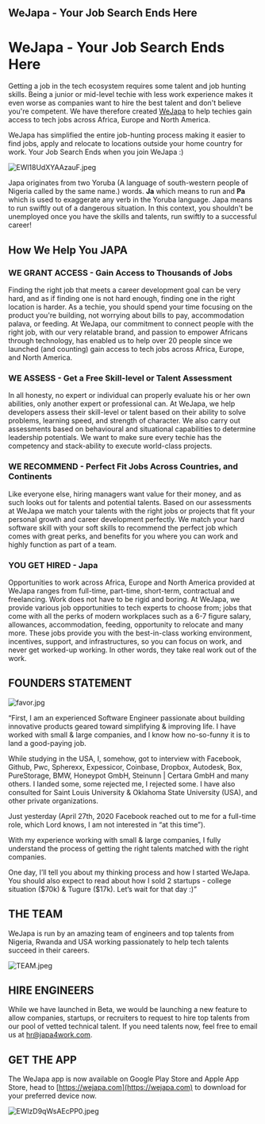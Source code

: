 ## WeJapa - Your Job Search Ends Here

# WeJapa - Your Job Search Ends Here

Getting a job in the tech ecosystem requires some talent and job hunting skills. Being a junior or mid-level techie with less work experience makes it even worse as companies want to hire the best talent and don't believe you're competent. We have therefore created [WeJapa](https://www.wejapa.com/) to help techies gain access to tech jobs across Africa, Europe and North America.

WeJapa has simplified the entire job-hunting process making it easier to find jobs, apply and relocate to locations outside your home country for work. Your Job Search Ends when you join WeJapa :)

![EWl18UdXYAAzauF.jpeg](https://cdn.hashnode.com/res/hashnode/image/upload/v1587973011615/BGkEfBn6H.jpeg)

Japa originates from two Yoruba (A language of south-western people of Nigeria called by the same name.) words. **Ja** which means to run and **Pa** which is used to exaggerate any verb in the Yoruba language. Japa means to run swiftly out of a dangerous situation. In this context, you shouldn't be unemployed once you have the skills and talents, run swiftly to a successful career!

## How We Help You JAPA

### WE GRANT ACCESS - Gain Access to Thousands of Jobs

Finding the right job that meets a career development goal can be very hard, and as if finding one is not hard enough, finding one in the right location is harder. As a techie, you should spend your time focusing on the product you're building, not worrying about bills to pay, accommodation palava, or feeding. At WeJapa, our commitment to connect people with the right job, with our very relatable brand, and passion to empower Africans through technology, has enabled us to help over 20 people since we launched (and counting) gain access to tech jobs across Africa, Europe, and North America.

### WE ASSESS - Get a Free Skill-level or Talent Assessment

In all honesty, no expert or individual can properly evaluate his or her own abilities, only another expert or professional can. At WeJapa, we help developers assess their skill-level or talent based on their ability to solve problems, learning speed, and strength of character. We also carry out assessments based on behavioural and situational capabilities to determine leadership potentials. We want to make sure every techie has the competency and stack-ability to execute world-class projects.

### WE RECOMMEND - Perfect Fit Jobs Across Countries, and Continents

Like everyone else, hiring managers want value for their money, and as such looks out for talents and potential talents. Based on our assessments at WeJapa we match your talents with the right jobs or projects that fit your personal growth and career development perfectly. We match your hard software skill with your soft skills to recommend the perfect job which comes with great perks, and benefits for you where you can work and highly function as part of a team.

### YOU GET HIRED - Japa

Opportunities to work across Africa, Europe and North America provided at WeJapa ranges from full-time, part-time, short-term, contractual and freelancing. Work does not have to be rigid and boring. At WeJapa, we provide various job opportunities to tech experts to choose from; jobs that come with all the perks of modern workplaces such as a 6-7 figure salary, allowances, accommodation, feeding, opportunity to relocate and many more. These jobs provide you with the best-in-class working environment, incentives, support, and infrastructures, so you can focus on work, and never get worked-up working. In other words, they take real work out of the work.

## FOUNDERS STATEMENT

![favor.jpg](https://cdn.hashnode.com/res/hashnode/image/upload/v1588147624779/V2TIYrRaX.jpeg)

“First, I am an experienced Software Engineer passionate about building innovative products geared toward simplifying & improving life. I have worked with small & large companies, and I know how no-so-funny it is to land a good-paying job.

While studying in the USA, I, somehow, got to interview with Facebook, Github, Pwc, Spherexx, Expessicor, Coinbase,  Dropbox, Autodesk, Box, PureStorage, BMW, Honeypot GmbH, Steinunn | Certara GmbH and many others. I landed some, some rejected me, I rejected some. I have also consulted for Saint Louis University & Oklahoma State University (USA), and other private organizations.

Just yesterday (April 27th, 2020  Facebook reached out to me for a full-time role, which Lord knows, I am not interested in “at this time”).

With my experience working with small & large companies, I fully understand the process of getting the right talents matched with the right companies. 

One day, I’ll tell you about my thinking process and how I started WeJapa. You should also expect to read about how I sold 2 startups - college situation ($70k) & Tugure ($17k). Let’s wait for that day :)”

## THE TEAM

WeJapa is run by an amazing team of engineers and top talents from Nigeria, Rwanda and USA working passionately to help tech talents succeed in their careers.

![TEAM.jpeg](https://cdn.hashnode.com/res/hashnode/image/upload/v1587973083810/v60k-CcIX.jpeg)

## HIRE ENGINEERS

While we have launched in Beta, we would be launching a new feature to allow companies, startups, or recruiters to request to hire top talents from our pool of vetted technical talent. If you need talents now, feel free to email us at hr@japa4work.com.

## GET THE APP

The WeJapa app is now available on Google Play Store and Apple App Store, head to [https://wejapa.com](https://wejapa.com) to download for your preferred device now.

![EWlzD9qWsAEcPP0.jpeg](https://cdn.hashnode.com/res/hashnode/image/upload/v1587973036252/e3WT5pRjL.jpeg)